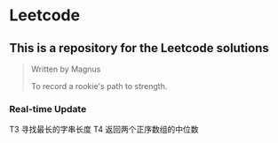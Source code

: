 # Leetcode
## This is a repository for the Leetcode solutions

> Written by Magnus
>
> To record a rookie's path to strength.

### Real-time Update
T3 寻找最长的字串长度
T4 返回两个正序数组的中位数